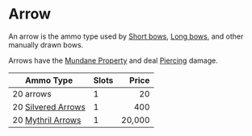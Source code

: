 # Arrow

An arrow is the ammo type used by [Short bows](../Ranged%20Weapons/Shortbow.md), [Long bows](../Ranged%20Weapons/Longbow.md), and other manually drawn bows.

Arrows have the [Mundane Property](../../../Material%20Properties/Mundane%20Property.md) and deal [Piercing](../../../../../Damage%20Types/Piercing.md) damage.

|Ammo Type|Slots|Price|
|---------|-----|----:|
|20 arrows|1|20|
|20 [Silvered Arrows](../../../Material%20Properties/Silvered%20Property.md)|1|400|
|20 [Mythril Arrows](../../../Material%20Properties/Mythril%20Property.md)|1|20,000|
